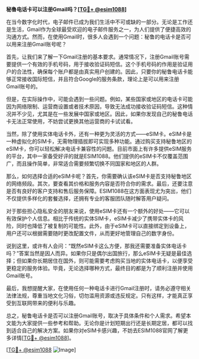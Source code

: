 **秘魯电话卡可以注册Gmail吗？[[TG💪+ @esim1088](https://t.me/s/esim1088)]**

在当今数字化时代，电子邮件已成为我们生活中不可或缺的一部分。无论是工作还是生活，Gmail作为全球最受欢迎的电子邮件服务之一，为人们提供了便捷高效的沟通方式。然而，在使用Gmail时，很多人会遇到一个问题：秘鲁的电话卡是否可以用来注册Gmail账号呢？

首先，让我们来了解一下Gmail注册的基本要求。通常情况下，注册Gmail账号需要提供一个有效的手机号码，用于接收验证码短信。这个手机号码的作用是验证用户的合法性，确保每个账户都是由真实用户创建的。因此，只要你的秘鲁电话卡能够正常接收国际短信，并且符合Google的服务条款，理论上是可以用来注册Gmail账号的。

但是，在实际操作中，可能会遇到一些问题。例如，某些国家或地区的电话卡可能因为网络限制、运营商设置或者技术原因，导致无法成功接收验证码短信。这种情况并不少见，尤其是在一些发展中国家或地区。因此，如果你发现自己的秘鲁电话卡无法正常使用，不妨尝试更换其他运营商的卡试试看。

当然，除了使用实体电话卡外，还有一种更为灵活的方式——eSIM卡。eSIM卡是一种虚拟化的SIM卡，无需物理插拔即可实现多种功能。通过购买支持秘鲁地区的eSIM卡，你可以轻松解决电话卡兼容性的问题。目前市面上有许多提供eSIM服务的平台，其中一家备受好评的就是ESIM1088。他们提供的eSIM卡不仅覆盖范围广，而且操作简单，非常适合需要频繁切换不同国家和地区的人群。

那么，如何选择合适的eSIM卡呢？首先，你需要确认该eSIM卡是否支持秘鲁地区的网络频段。其次，要查看其价格和服务内容是否符合你的需求。最后，还要注意是否有良好的客户支持和售后服务保障。ESIM1088在这方面表现尤为突出，他们不仅提供多样化的套餐选择，还拥有专业的客服团队随时解答用户疑问。

对于那些担心隐私安全的朋友来说，使用eSIM卡还有一个额外的好处——它可以有效保护个人信息。相比于传统的实体SIM卡，eSIM卡减少了携带实体卡的风险，同时也降低了被复制的可能性。此外，由于eSIM卡可以直接绑定到设备上，用户还可以根据需要随时更改配置文件，从而更好地管理自己的数字身份。

说到这里，或许有人会问：“既然eSIM卡这么方便，那我还需要准备实体电话卡吗？”答案当然是因人而异。如果你只是偶尔出国旅行，那么eSIM卡无疑是最佳选择；但如果你长期居住在国外，则可能需要考虑购买当地的实体电话卡，以便享受更稳定的服务体验。毕竟，无论选择哪种方式，最终目的都是为了顺利注册并使用Gmail账号。

最后，我想提醒大家，在使用任何一种电话卡进行Gmail注册时，请务必遵守相关法律法规，尊重当地文化习俗，切勿滥用资源或违反规定。只有这样，才能真正享受到互联网带来的便利与乐趣。

总之，秘鲁电话卡是否可以注册Gmail账号，取决于具体条件和个人需求。希望本文能为大家提供一些参考和帮助。无论你是计划短期出行还是长期定居，都可以找到适合自己的解决方案。如果你对eSIM卡感兴趣，不妨去ESIM1088官网了解更多详情[[TG💪+ @esim1088](https://t.me/s/esim1088)]。

[[TG💪+ @esim1088](https://t.me/s/esim1088) ![Image](https://i.postimg.cc/4NQfJmqS/Snipaste-2025-05-13-00-14-12.png)]